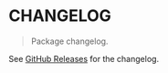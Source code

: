 # CHANGELOG

> Package changelog.

See [GitHub Releases](https://github.com/stdlib-js/random-array-cauchy/releases) for the changelog.